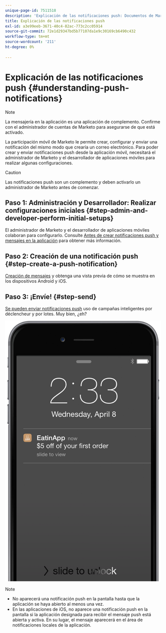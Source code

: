 ```yaml
---
unique-page-id: 7511518
description: 'Explicación de las notificaciones push: Documentos de Marketo: Documentación del producto'
title: Explicación de las notificaciones push
exl-id: a3e99eeb-3671-40c4-82ac-773c2cc05914
source-git-commit: 72e1d29347bd5b77107da1e9c30169cb6490c432
workflow-type: tm+mt
source-wordcount: '211'
ht-degree: 0%

---
```


# Explicación de las notificaciones push {#understanding-push-notifications}

>[!NOTE]
>
>La mensajería en la aplicación es una aplicación de complemento. Confirme con el administrador de cuentas de Marketo para asegurarse de que está activado.

La participación móvil de Marketo le permite crear, configurar y enviar una notificación del mismo modo que crearía un correo electrónico.  Para poder crear y enviar notificaciones push desde la aplicación móvil, necesitará el administrador de Marketo y el desarrollador de aplicaciones móviles para realizar algunas configuraciones.

>[!CAUTION]
>
>Las notificaciones push son un complemento y deben activarlo un administrador de Marketo antes de comenzar.

## Paso 1: Administración y Desarrollador: Realizar configuraciones iniciales {#step-admin-and-developer-perform-initial-setups}

El administrador de Marketo y el desarrollador de aplicaciones móviles colaboran para configurarlo. Consulte [Antes de crear notificaciones push y mensajes en la aplicación](/help/marketo/product-docs/mobile-marketing/admin/before-you-create-push-notifications-and-in-app-messages.md) para obtener más información.

## Paso 2: Creación de una notificación push {#step-create-a-push-notification}

[Creación de mensajes](/help/marketo/product-docs/mobile-marketing/push-notifications/create-a-push-notification.md) y obtenga una vista previa de cómo se muestra en los dispositivos Android y iOS.

## Paso 3: ¡Envíe! {#step-send}

[Se pueden enviar notificaciones push](/help/marketo/product-docs/mobile-marketing/push-notifications/send-a-mobile-push-notification.md) uso de campañas inteligentes por déclencheur y por lotes. Muy bien, ¿eh?

![](assets/image2015-4-27-8-3a41-3a43.png)

>[!NOTE]
>
>* No aparecerá una notificación push en la pantalla hasta que la aplicación se haya abierto al menos una vez.
>* En las aplicaciones de iOS, no aparece una notificación push en la pantalla si la aplicación designada para recibir el mensaje push está abierta y activa. En su lugar, el mensaje aparecerá en el área de notificaciones locales de la aplicación.

